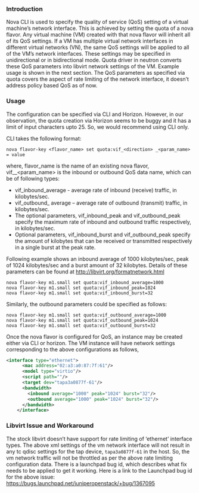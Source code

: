 ### Introduction
Nova CLI is used to specify the quality of service (QoS) setting of a virtual machine’s network interface. This is achieved by setting the quota of a nova flavor. Any virtual machine (VM) created with that nova flavor will inherit all of its QoS settings. If a VM has multiple virtual network interfaces in different virtual networks (VN), the same QoS settings will be applied to all of the VM’s network interfaces. These settings may be specified in unidirectional or in bidirectional mode. Quota driver in neutron converts these QoS parameters into libvirt network settings of the VM. Example usage is shown in the next section. The QoS parameters as specified via quota covers the aspect of rate limiting of the network interface, it doesn’t address policy based QoS as of now.

### Usage
The configuration can be specified via CLI and Horizon. However, in our observation, the quota creation via Horizon seems to be buggy and it has a limit of input characters upto 25. So, we would recommend using CLI only.

CLI takes the following format:

`nova flavor-key <flavor_name> set quota:vif_<direction> _<param_name> = value`

where, flavor_name is the name of an existing nova flavor,
vif_<direction>_<param_name> is the inbound or outbound QoS data name, which can be of following types:

* 	vif_inbound_average - average rate of inbound (receive) traffic, in kilobytes/sec.
* 	vif_outbound_ average – average rate of outbound (transmit) traffic, in kilobytes/sec.
* 	The optional parameters, vif_inbound_peak and vif_outbound_peak specify the maximum rate of inbound and outbound traffic respectively, in kilobytes/sec.
* 	Optional parameters, vif_inbound_burst and vif_outbound_peak specify the amount of kilobytes that can be received or transmitted respectively in a single burst at the peak rate.

Following example shows an inbound average of 1000 kilobytes/sec, peak of 1024 kilobytes/sec and a burst amount of 32 kilobytes. Details of these parameters can be found at http://libvirt.org/formatnetwork.html

`nova flavor-key m1.small set quota:vif_inbound_average=1000`  
`nova flavor-key m1.small set quota:vif_inbound_peak=1024`  
`nova flavor-key m1.small set quota:vif_inbound_burst=32`  

Similarly, the outbound parameters could be specified as follows:  

`nova flavor-key m1.small set quota:vif_outbound_average=1000`  
`nova flavor-key m1.small set quota:vif_outbound_peak=1024`  
`nova flavor-key m1.small set quota:vif_outbound_burst=32`  

Once the nova flavor is configured for QoS, an instance may be created either via CLI or horizon. The VM instance will have network settings corresponding to the above configurations as follows,

```xml
<interface type="ethernet">
      <mac address="02:a3:a0:87:7f:61"/>
      <model type="virtio"/>
      <script path=""/>
      <target dev="tapa3a0877f-61"/>
      <bandwidth>
        <inbound average="1000" peak="1024" burst="32"/>
        <outbound average="1000" peak="1024" burst="32"/>
      </bandwidth>
    </interface>
```
### Libvirt Issue and Workaround
The stock libvirt doesn’t have support for rate limiting of ‘ethernet’ interface types.  The above xml settings of the vm network interface will not result in any tc qdisc settings for the tap device, `tapa3a0877f-61` in the host. So, the vm network traffic will not be throttled as per the above rate limiting configuration data. There is a launchpad bug id, which describes what fix needs to be applied to get it working. Here is a link to the Launchpad bug id for the above issue:  
https://bugs.launchpad.net/juniperopenstack/+bug/1367095